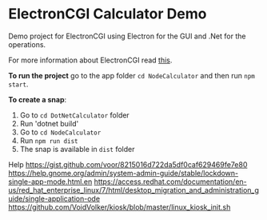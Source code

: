 # ElectronCGI Calculator Demo

Demo project for ElectronCGI using Electron for the GUI and .Net for the operations.

For more information about ElectronCGI read [this](https://www.blinkingcaret.com/2019/11/27/electroncgi-a-solution-to-cross-platform-guis-for-net-core/).

**To run the project** go to the app folder `cd NodeCalculator` and then run `npm start`.

**To create a snap**:
1. Go to `cd DotNetCalculator` folder
2. Run 'dotnet build'
3. Go to `cd NodeCalculator`
4. Run `npm run dist`
5. The snap is available in `dist` folder

Help 
https://gist.github.com/voor/8215016d722da5df0caf629469fe7e80
https://help.gnome.org/admin/system-admin-guide/stable/lockdown-single-app-mode.html.en
https://access.redhat.com/documentation/en-us/red_hat_enterprise_linux/7/html/desktop_migration_and_administration_guide/single-application-ode
https://github.com/VoidVolker/kiosk/blob/master/linux_kiosk_init.sh
